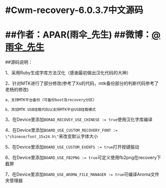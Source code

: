 #Cwm-recovery-6.0.3.7中文源码
================================================================================================
##作者：APAR(雨伞_先生)
##微博：[@雨伞_先生](http://weibo.com/APAR)
================================================================================================

##源码说明：

1、采用Ruby生成字库方法汉化（感谢最初做出汉化代码的大神）

2、针对MTK进行了部分修改(参考了Xs的代码，mtk备份部分的判断代码参考了老杨的修改)

	a、支持MTK平台备份（可备份boot及recovery分区）

	b、添加MTK USB挂载代码以支持MTK平台USB挂载模式

3、在Device里添加```BORAD_RECOVEY_USE_CHINESE := true```使用汉化字库编译

4、在Device里添加```BOARD_USE_CUSTOM_RECOVERY_FONT := \"chinese/font_15x24.h\"```来改变默认字体大小

5、在Device里添加```BOARD_USE_CUSTOM_EVENTS := true```打开按键振动

6、在Device里添加```BOARD_USE_FB2PNG := true```可定义使用fb2png在recovery下截屏

7、在Device里添加```BOARD_USE_AROMA_FILE_MANAGER := true```可编译Aroma文件夹管理器
